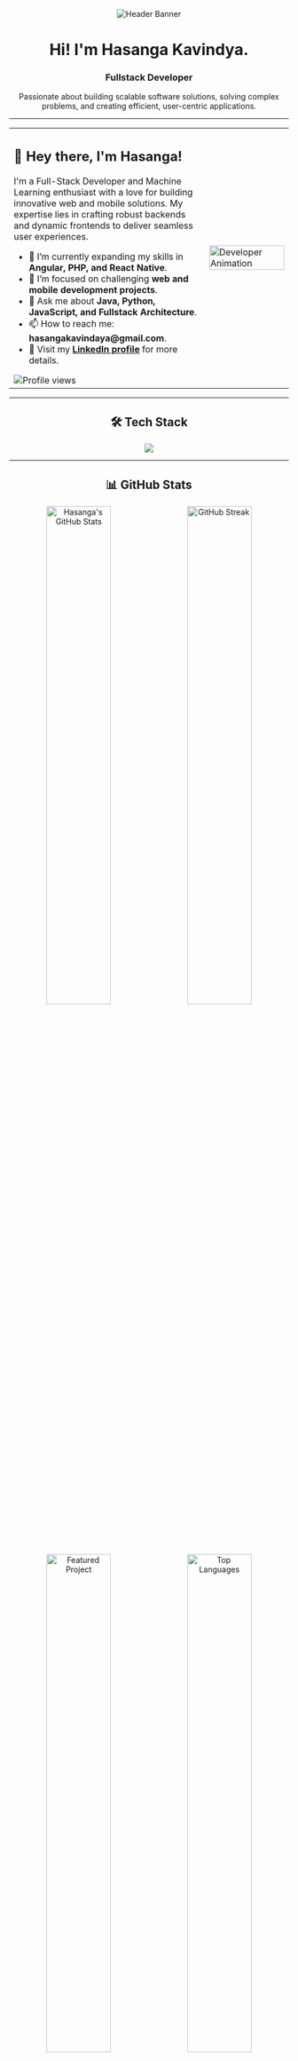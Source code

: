 <!-- 
Hi Hasanga! Here's your new profile.
To make it perfect, you need to do ONE thing:

1. PIN YOUR BEST PROJECT:
   - Go to your main GitHub profile page.
   - Click "Customize your pins" on the right.
   - Select your best project (like "Civic-Connect-complaint-management-system").
   - In the code below, find the section "YOUR-REPO-NAME" and replace it with the exact name of the repository you pinned.
   - For example: repo=Civic-Connect-complaint-management-system

That's it! The rest is ready to go.
-->

<!-- HEADER -->
<div align="center">
  <img src="https://i.imgur.com/u5y2kF8.png" alt="Header Banner" />
  <h1>Hi! I'm Hasanga Kavindya.</h1>
  <h3>Fullstack Developer</h3>
  <p>Passionate about building scalable software solutions, solving complex problems, and creating efficient, user-centric applications.</p>
</div>

<hr>

<!-- ABOUT ME & ANIMATION -->
<table>
  <tr>
    <td width="70%">
      <h2>🚀 Hey there, I'm Hasanga!</h2>
      <p>
        I'm a Full-Stack Developer and Machine Learning enthusiast with a love for building innovative web and mobile solutions. My expertise lies in crafting robust backends and dynamic frontends to deliver seamless user experiences.
      </p>
      <ul>
        <li>🌱 I’m currently expanding my skills in <strong>Angular, PHP, and React Native</strong>.</li>
        <li>💼 I’m focused on challenging <strong>web and mobile development projects</strong>.</li>
        <li>💬 Ask me about <strong>Java, Python, JavaScript, and Fullstack Architecture</strong>.</li>
        <li>📫 How to reach me: <strong>hasangakavindaya@gmail.com</strong>.</li>
        <li>📄 Visit my <a href="https://www.linkedin.com/in/hasanga-dineli-kavindya-142896236/"><strong>LinkedIn profile</strong></a> for more details.</li>
      </ul>
      <img src="https://komarev.com/ghpvc/?username=HasangaDineliKavindya&label=PROFILE+VIEWS&color=blueviolet&style=for-the-badge" alt="Profile views"/>
    </td>
    <td width="30%">
      <img src="https://media.giphy.com/media/devrockofficial/l1J9A5Yx01tMoG4sE/giphy.gif" alt="Developer Animation" width="100%">
    </td>
  </tr>
</table>

<hr>

<!-- TECH STACK -->
<h2 align="center">🛠️ Tech Stack</h2>
<p align="center">
  <a href="https://skillicons.dev">
    <img src="https://skillicons.dev/icons?i=java,python,js,ts,react,angular,nodejs,php,html,css,bootstrap,cs,r,flask,mysql,firebase,tensorflow,keras,git,docker,postman,figma,vscode,idea&perline=8" />
  </a>
</p>

<hr>

<!-- GITHUB STATS -->
<h2 align="center">📊 GitHub Stats</h2>

<!-- Stats and Streak Cards -->
<div align="center">
  <img src="https://github-readme-stats.vercel.app/api?username=HasangaDineliKavindya&show_icons=true&theme=github_dark&hide_border=true&count_private=true" alt="Hasanga's GitHub Stats" width="48%">
   
  <img src="https://streak-stats.demolab.com?user=HasangaDineliKavindya&theme=github-dark-blue&hide_border=true" alt="GitHub Streak" width="48%">
</div>

<br>

<!-- Featured Project and Top Languages Cards -->
<div align="center">
  <!-- IMPORTANT: Replace "YOUR-REPO-NAME" with the name of a project you have pinned on your profile! -->
  <img src="https://github-readme-stats.vercel.app/api/pin/?username=HasangaDineliKavindya&repo=Civic-Connect-complaint-management-system&theme=github_dark&hide_border=true" alt="Featured Project" width="48%">
   
  <img src="https://github-readme-stats.vercel.app/api/top-langs/?username=HasangaDineliKavindya&layout=compact&theme=github_dark&hide_border=true&langs_count=8" alt="Top Languages" width="48%">
</div>

<br>

<p align="center">
  <img src="https://github-profile-trophy.vercel.app/?username=HasangaDineliKavindya&theme=darkhub&no-frame=true&no-bg=true&title=Commits,Repositories,Stars,Followers&row=1&column=4&margin-w=15" alt="Trophies">
</p>
